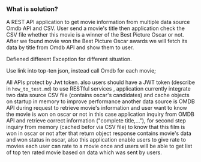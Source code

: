 ### What is solution?
A REST API application to get movie information from multiple data source Omdb API and CSV. 
User send a movie's title then application check the CSV file whether this movie is a winner of the Best Picture Oscar or not.
After we found movie won the Best Picture Oscar awards we will fetch its data by title from Omdb API and show them to user.

Defiened different Exception for different situation.

Use link into top-ten json, instead call Omdb for each movie;

All APIs protect by Jwt token.
also users should have a JWT token (describe in `how_to_test.md`) to use RESTful services , 
application currently integrate two data source CSV file (contains oscar's candidates) 
and cache objects on startup in memory to improve performance another data source is OMDB API
during request to retrieve movie's information and user want to know the movie is won on oscar or not
in this case application inquiry from OMDB API and retrieve correct information ("complete title,..."),
for second step inquiry from memory (cached befor via CSV file) to know that this film is won in oscar or not 
after that return object response contains movie's data and won status in oscar,
also this application enable users to give rate to movies each user can rate to a movie once and users will be able to
get list of top ten rated movie based on data which was sent by users.
